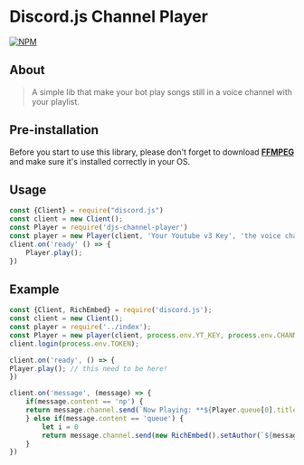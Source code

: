 # Discord.js Channel Player
[![NPM](https://nodei.co/npm/djs-channel-player.png)](https://nodei.co/npm/djs-channel-player/)

## About 
> A simple lib that make your bot play songs still in a voice channel with your playlist.

## Pre-installation
Before you start to use this library, please don't forget to download [**FFMPEG**](http://ffmpeg.org/download.html) and make sure it's installed correctly in your OS.

## Usage 
```js
const {Client} = require("discord.js")
const client = new Client();
const Player = require('djs-channel-player')
const player = new Player(client, 'Your Youtube v3 Key', 'the voice channel ID here', 'the youtube playlist')
client.on('ready' () => {
    Player.play(); 
})
```

## Example
```js
const {Client, RichEmbed} = require('discord.js');
const client = new Client(); 
const player = require('../index'); 
const Player = new player(client, process.env.YT_KEY, process.env.CHANNEL, process.env.PLAYLIST); 
client.login(process.env.TOKEN); 

client.on('ready', () => {
Player.play(); // this need to be here!
}) 

client.on('message', (message) => {
    if(message.content == 'np') { 
    return message.channel.send(`Now Playing: **${Player.queue[0].title}** Watch it here: **${Player.queue[0].url}**`);
    } else if(message.content == 'queue') {
        let i = 0
        return message.channel.send(new RichEmbed().setAuthor(`${message.guild.name} - ${Player.queue.length} songs.`, message.guild.iconURL).setDescription(Player.queue.slice(0, 10).map(item => `#**${++i}** ${item.title}`).join('\n')).setFooter(`Only displaying the first 10 items in the queue`).setColor('RANDOM')); 
    }
})
```
